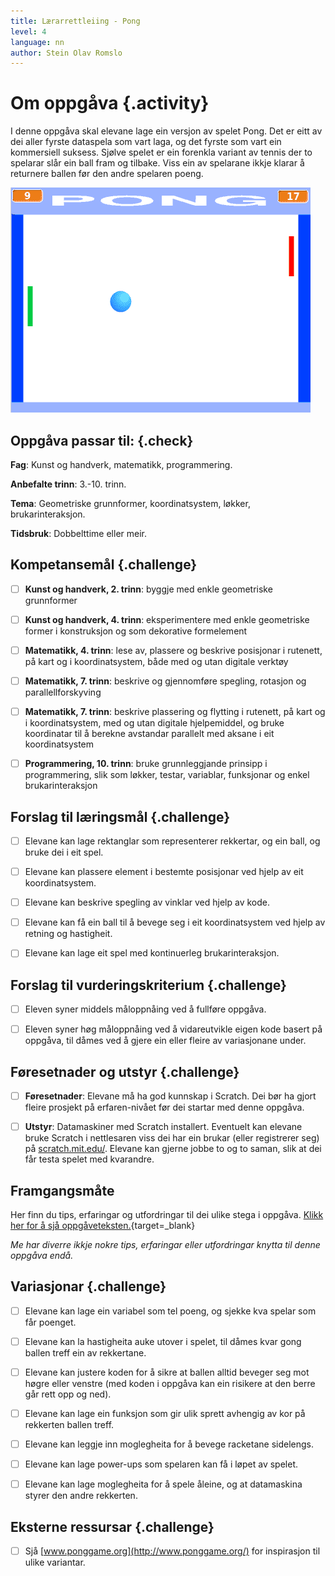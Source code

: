 ```yaml
---
title: Lærarrettleiing - Pong
level: 4
language: nn
author: Stein Olav Romslo
---
```



# Om oppgåva {.activity}

I denne oppgåva skal elevane lage ein versjon av spelet Pong. Det er eitt av dei
aller fyrste dataspela som vart laga, og det fyrste som vart ein kommersiell
suksess. Sjølve spelet er ein forenkla variant av tennis der to spelarar slår
ein ball fram og tilbake. Viss ein av spelarane ikkje klarar å returnere ballen
før den andre spelaren poeng.

![Illustrasjon av eit ferdig Pong-spel](pong.png)

## Oppgåva passar til: {.check}

__Fag__: Kunst og handverk, matematikk, programmering.

__Anbefalte trinn__: 3.-10. trinn.

__Tema__: Geometriske grunnformer, koordinatsystem, løkker, brukarinteraksjon.

__Tidsbruk__: Dobbelttime eller meir.

## Kompetansemål {.challenge}

- [ ] __Kunst og handverk, 2. trinn__: byggje med enkle geometriske grunnformer

- [ ] __Kunst og handverk, 4. trinn__: eksperimentere med enkle geometriske
  former i konstruksjon og som dekorative formelement

- [ ] __Matematikk, 4. trinn__: lese av, plassere og beskrive posisjonar i
  rutenett, på kart og i koordinatsystem, både med og utan digitale verktøy

- [ ] __Matematikk, 7. trinn__: beskrive og gjennomføre spegling, rotasjon og
  parallellforskyving

- [ ] __Matematikk, 7. trinn__: beskrive plassering og flytting i rutenett, på
  kart og i koordinatsystem, med og utan digitale hjelpemiddel, og bruke
  koordinatar til å berekne avstandar parallelt med aksane i eit koordinatsystem

- [ ] __Programmering, 10. trinn__: bruke grunnleggjande prinsipp i
  programmering, slik som løkker, testar, variablar, funksjonar og enkel
  brukarinteraksjon

## Forslag til læringsmål {.challenge}

- [ ] Elevane kan lage rektanglar som representerer rekkertar, og ein ball, og
  bruke dei i eit spel.

- [ ] Elevane kan plassere element i bestemte posisjonar ved hjelp av eit
  koordinatsystem.

- [ ] Elevane kan beskrive spegling av vinklar ved hjelp av kode.

- [ ] Elevane kan få ein ball til å bevege seg i eit koordinatsystem ved hjelp
  av retning og hastigheit.

- [ ] Elevane kan lage eit spel med kontinuerleg brukarinteraksjon.

## Forslag til vurderingskriterium {.challenge}

- [ ] Eleven syner middels måloppnåing ved å fullføre oppgåva.

- [ ] Eleven syner høg måloppnåing ved å vidareutvikle eigen kode basert på
oppgåva, til dåmes ved å gjere ein eller fleire av variasjonane under.

## Føresetnader og utstyr {.challenge}

- [ ] __Føresetnader__: Elevane må ha god kunnskap i Scratch. Dei bør ha gjort
  fleire prosjekt på erfaren-nivået før dei startar med denne oppgåva.

- [ ] __Utstyr__: Datamaskiner med Scratch installert. Eventuelt kan elevane
  bruke Scratch i nettlesaren viss dei har ein brukar (eller registrerer seg) på
  [scratch.mit.edu/](https://scratch.mit.edu/). Elevane kan gjerne jobbe to og
  to saman, slik at dei får testa spelet med kvarandre.

## Framgangsmåte

Her finn du tips, erfaringar og utfordringar til dei ulike stega i oppgåva.
[Klikk her for å sjå oppgåveteksten.](../pong/pong_nn.html){target=_blank}

_Me har diverre ikkje nokre tips, erfaringar eller utfordringar knytta til denne
oppgåva endå._

## Variasjonar {.challenge}

- [ ] Elevane kan lage ein variabel som tel poeng, og sjekke kva spelar som får
  poenget.

- [ ] Elevane kan la hastigheita auke utover i spelet, til dåmes kvar gong
  ballen treff ein av rekkertane.

- [ ] Elevane kan justere koden for å sikre at ballen alltid beveger seg mot
  høgre eller venstre (med koden i oppgåva kan ein risikere at den berre går
  rett opp og ned).

- [ ] Elevane kan lage ein funksjon som gir ulik sprett avhengig av kor på
  rekkerten ballen treff.

- [ ] Elevane kan leggje inn moglegheita for å bevege racketane sidelengs.

- [ ] Elevane kan lage power-ups som spelaren kan få i løpet av spelet.

- [ ] Elevane kan lage moglegheita for å spele åleine, og at datamaskina styrer
  den andre rekkerten.

## Eksterne ressursar {.challenge}

- [ ] Sjå [www.ponggame.org](http://www.ponggame.org/) for inspirasjon til ulike
  variantar.
